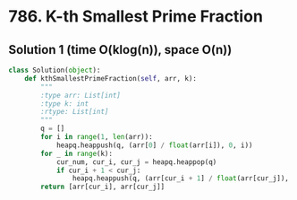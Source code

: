 # 786. K-th Smallest Prime Fraction

## Solution 1 (time O(klog(n)), space O(n))

```python
class Solution(object):
    def kthSmallestPrimeFraction(self, arr, k):
        """
        :type arr: List[int]
        :type k: int
        :rtype: List[int]
        """
        q = []
        for i in range(1, len(arr)):
            heapq.heappush(q, (arr[0] / float(arr[i]), 0, i))
        for _ in range(k):
            cur_num, cur_i, cur_j = heapq.heappop(q)
            if cur_i + 1 < cur_j:
                heapq.heappush(q, (arr[cur_i + 1] / float(arr[cur_j]), cur_i + 1, cur_j))
        return [arr[cur_i], arr[cur_j]]
```
